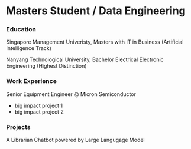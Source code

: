 # Masters Student / Data Engineering

### Education
Singapore Management Univeristy, 
Masters with IT in Business (Artificial Intelligence Track)

Nanyang Technological University,
Bachelor Electrical Electronic Engineering 
(Highest Distinction)

### Work Experience
Senior Equipment Engineer @ Micron Semiconductor
- big impact project 1
- big impact project 2

### Projects
A Librarian Chatbot powered by Large Langugage Model 

